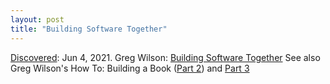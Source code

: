 ```yaml
---
layout: post
title: "Building Software Together"
---
```

[Discovered](http://rolandtanglao.com/2020/07/29/p1-blogthis-checkvist-list-links-to-blog/): Jun 4, 2021. Greg Wilson: [Building Software Together](https://buildtogether.tech/) See also Greg Wilson's How To: Building a Book ([Part 2](https://third-bit.com/2021/03/10/building-a-book-2/)) and [Part 3](https://third-bit.com/2021/04/17/building-a-book-3/)
